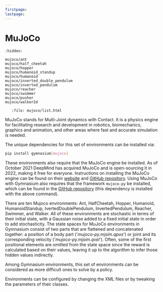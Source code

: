 ```yaml
---
firstpage:
lastpage:
---
```


# MuJoCo

```{toctree}
:hidden:

mujoco/ant
mujoco/half_cheetah
mujoco/hopper
mujoco/humanoid_standup
mujoco/humanoid
mujoco/inverted_double_pendulum
mujoco/inverted_pendulum
mujoco/reacher
mujoco/swimmer
mujoco/pusher
mujoco/walker2d
```

```{raw} html
   :file: mujoco/list.html
```

MuJoCo stands for Multi-Joint dynamics with Contact. It is a physics engine for facilitating research and development in robotics, biomechanics, graphics and animation, and other areas where fast and accurate simulation is needed.

The unique dependencies for this set of environments can be installed via:

````bash
pip install gymnasium[mujoco]
````

These environments also require that the MuJoCo engine be installed. As of October 2021 DeepMind has acquired MuJoCo and is open-sourcing it in 2022, making it free for everyone. Instructions on installing the MuJoCo engine can be found on their [website](https://mujoco.org) and [GitHub repository](https://github.com/deepmind/mujoco). Using MuJoCo with Gymnasium also requires that the framework `mujoco-py` be installed, which can be found in the [GitHub repository](https://github.com/openai/mujoco-py/tree/master/mujoco_py) (this dependency is installed with the above command).

There are ten Mujoco environments: Ant, HalfCheetah, Hopper, Humanoid, HumanoidStandup, IvertedDoublePendulum, InvertedPendulum, Reacher, Swimmer, and Walker. All of these environments are stochastic in terms of their initial state, with a Gaussian noise added to a fixed initial state in order to add stochasticity. The state spaces for MuJoCo environments in Gymnasium consist of two parts that are flattened and concatenated together: a position of a body part ('*mujoco-py.mjsim.qpos*') or joint and its corresponding velocity ('*mujoco-py.mjsim.qvel*'). Often, some of the first positional elements are omitted from the state space since the reward is calculated based on their values, leaving it up to the algorithm to infer those hidden values indirectly.

Among Gymnasium environments, this set of environments can be considered as more difficult ones to solve by a policy.

Environments can be configured by changing the XML files or by tweaking the parameters of their classes.
